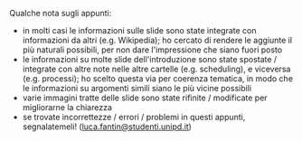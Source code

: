Qualche nota sugli appunti:
- in molti casi le informazioni sulle slide sono state integrate con informazioni da altri (e.g. Wikipedia); ho cercato di rendere le aggiunte il più naturali possibili, per non dare l'impressione che siano fuori posto
- le informazioni su molte slide dell'introduzione sono state spostate / integrate con altre note nelle altre cartelle (e.g. scheduling), e viceversa (e.g. processi); ho scelto questa via per coerenza tematica, in modo che le informazioni su argomenti simili siano le più vicine possibili
- varie immagini tratte delle slide sono state rifinite / modificate per migliorarne la chiarezza
- se trovate incorrettezze / errori / problemi in questi appunti, segnalatemeli! (luca.fantin@studenti.unipd.it)